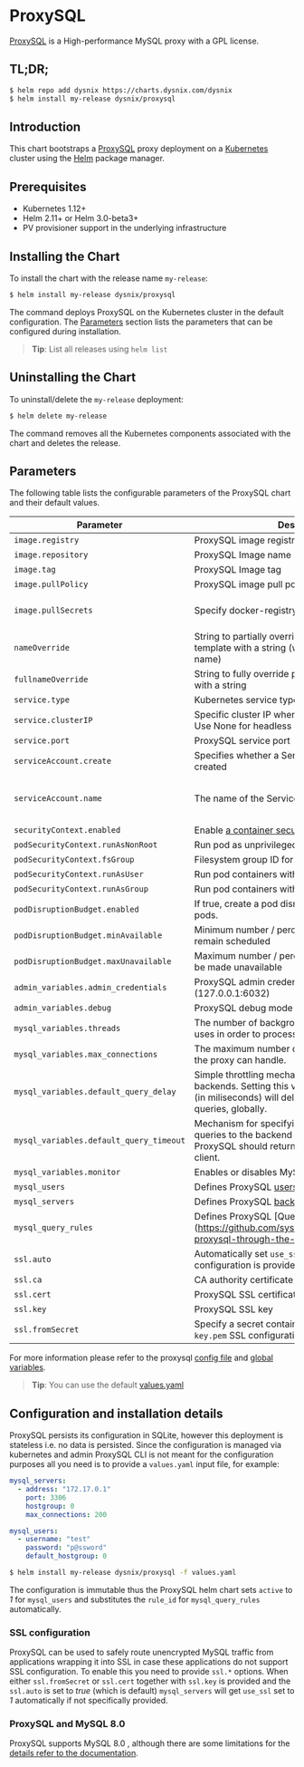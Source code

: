 # ProxySQL

[ProxySQL](/https://www.proxysql.com/) is a High-performance MySQL proxy with a GPL license.

## TL;DR;

```bash
$ helm repo add dysnix https://charts.dysnix.com/dysnix
$ helm install my-release dysnix/proxysql
```

## Introduction

This chart bootstraps a [ProxySQL](https://hub.docker.com/r/proxysql/proxysql) proxy deployment on a [Kubernetes](http://kubernetes.io) cluster using the [Helm](https://helm.sh) package manager.

## Prerequisites

- Kubernetes 1.12+
- Helm 2.11+ or Helm 3.0-beta3+
- PV provisioner support in the underlying infrastructure

## Installing the Chart

To install the chart with the release name `my-release`:

```bash
$ helm install my-release dysnix/proxysql
```

The command deploys ProxySQL on the Kubernetes cluster in the default configuration. The [Parameters](#parameters) section lists the parameters that can be configured during installation.

> **Tip**: List all releases using `helm list`

## Uninstalling the Chart

To uninstall/delete the `my-release` deployment:

```bash
$ helm delete my-release
```

The command removes all the Kubernetes components associated with the chart and deletes the release.

## Parameters

The following table lists the configurable parameters of the ProxySQL chart and their default values.

| Parameter                                   | Description                                         | Default                                                           |
|---------------------------------------------|-----------------------------------------------------|-------------------------------------------------------------------|
| `image.registry`                            | ProxySQL image registry                              | `docker.io`                                                      |
| `image.repository`                          | ProxySQL Image name                                  | `proxysql/proxysql`                                              |
| `image.tag`                                 | ProxySQL Image tag                                   | `2.0.9`                                                          |
| `image.pullPolicy`                          | ProxySQL image pull policy                           | `IfNotPresent`                                                   |
| `image.pullSecrets`                         | Specify docker-registry secret names as an array    | `[]` (does not add image pull secrets to deployed pods)           |
| `nameOverride`                              | String to partially override proxysql.fullname template with a string (will prepend the release name) | `nil`            |
| `fullnameOverride`                          | String to fully override proxysql.fullname template with a string                                     | `nil`            |
| `service.type`                              | Kubernetes service type                             | `ClusterIP`                                                       |
| `service.clusterIP`                         | Specific cluster IP when service type is cluster IP. Use None for headless service | `nil`                              |
| `service.port`                              | ProxySQL service port                               | `6033`                                                            |
| `serviceAccount.create`                     | Specifies whether a ServiceAccount should be created | `false`                                                          |
| `serviceAccount.name`                       | The name of the ServiceAccount to create            | Generated using the proxysql.fullname template                    |
| `securityContext.enabled`                   | Enable [a container security context](https://kubernetes.io/docs/tasks/configure-pod-container/security-context/#set-the-security-context-for-a-container)                      | `false`                                                            |
| `podSecurityContext.runAsNonRoot`           | Run pod as unprivileged user                       | `true`                                                             |
| `podSecurityContext.fsGroup`                | Filesystem group ID for the pod containers         | `999`                                                              |
| `podSecurityContext.runAsUser`              | Run pod containers with the specified user ID      | `999`                                                              |
| `podSecurityContext.runAsGroup`             | Run pod containers with the specified group ID     | `999`                                                              |
| `podDisruptionBudget.enabled`               | If true, create a pod disruption budget for master pods. | `false`                                                      |
| `podDisruptionBudget.minAvailable`          | Minimum number / percentage of pods that should remain scheduled | `1`                                                  |
| `podDisruptionBudget.maxUnavailable`        | Maximum number / percentage of pods that may be made unavailable | 
| `admin_variables.admin_credentials`         | ProxySQL admin credentials for the management (127.0.0.1:6032)  | `admin:admin`                                         |
| `admin_variables.debug`                     | ProxySQL debug mode                                | `false`                                                            |
| `mysql_variables.threads`                   | The number of background threads that ProxySQL uses in order to process MySQL traffic. | `4`                            |
| `mysql_variables.max_connections`           | The maximum number of client connections that the proxy can handle. | `2048`                                            |
| `mysql_variables.default_query_delay`       | Simple throttling mechanism for queries to the backends. Setting this variable to a non-zero value (in miliseconds) will delay the execution of all queries, globally.                                     | `0`                                                |
| `mysql_variables.default_query_timeout`     | Mechanism for specifying the maximal duration of queries to the backend MySQL servers until ProxySQL should return an error to the MySQL client.                                                                 | `3600000` milliseconds                             |
| `mysql_variables.monitor`                   | Enables or disables MySQL Monitor module.           | `false`                                                           |
| `mysql_users`                               | Defines ProxySQL [users configuration](https://github.com/sysown/proxysql/wiki/Users-configuration)         | `[]`      |
| `mysql_servers`                             | Defines ProxySQL [backend servers configuration](https://github.com/sysown/proxysql/wiki/MySQL-Server-Configuration) | `[]`  |
| `mysql_query_rules`                         | Defines ProxySQL [Query Rules (routing)] (https://github.com/sysown/proxysql#configuring-proxysql-through-the-config-file) | `[]`  |
| `ssl.auto`                                  | Automatically set `use_ssl` to `1` when the SSL configuration is provided | `true`  |
| `ssl.ca`                                    | CA authority certificate to use | `""`  |
| `ssl.cert`                                  | ProxySQL SSL certificate | `""`  |
| `ssl.key`                                   | ProxySQL SSL key | `""`  |
| `ssl.fromSecret`                            | Specify a secret containing `ca.pem`, `cert.pem` and `key.pem` SSL configuration | `""`  |

For more information please refer to the proxysql [config file](https://github.com/sysown/proxysql#configuring-proxysql-through-the-config-file) and [global variables](https://github.com/sysown/proxysql/wiki/Global-variables).

> **Tip**: You can use the default [values.yaml](values.yaml)

## Configuration and installation details

ProxySQL persists its configuration in SQLite, however this deployment is stateless i.e. no data is persisted. Since the configuration is managed via kubernetes and admin ProxySQL CLI is not meant for the configuration purposes all you need is to provide a `values.yaml` input file, for example:

```yaml
mysql_servers:
  - address: "172.17.0.1"
    port: 3306
    hostgroup: 0
    max_connections: 200

mysql_users:
  - username: "test"
    password: "p@ssword"
    default_hostgroup: 0
```

```bash
$ helm install my-release dysnix/proxysql -f values.yaml
```

The configuration is immutable thus the ProxySQL helm chart sets `active` to *1* for `mysql_users` and substitutes the `rule_id` for `mysql_query_rules` automatically.

### SSL configuration

ProxySQL can be used to safely route unencrypted MySQL traffic from applications wrapping it into SSL in case these applications do not support SSL configuration. To enable this you need to provide `ssl.*` options. When either `ssl.fromSecret` or `ssl.cert` together with `ssl.key` is provided and the `ssl.auto` is set to *true* (which is default) `mysql_servers` will get `use_ssl` set to *1* automatically if not specifically provided.

### ProxySQL and MySQL 8.0

ProxySQL supports MySQL 8.0 , although there are some limitations for the [details refer to the documentation](https://github.com/sysown/proxysql/wiki/MySQL-8.0).

